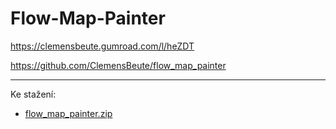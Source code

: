 # Flow-Map-Painter

<https://clemensbeute.gumroad.com/l/heZDT>

<https://github.com/ClemensBeute/flow_map_painter>

---

Ke stažení:
- [flow_map_painter.zip](flow_map_painter.zip)
